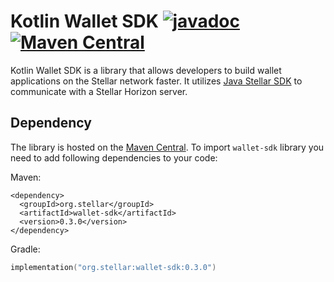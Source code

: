 # Kotlin Wallet SDK [![javadoc](https://javadoc.io/badge2/org.stellar/wallet-sdk/dokka.svg?logo=kotlin)](https://javadoc.io/doc/org.stellar/wallet-sdk) [![Maven Central](https://img.shields.io/maven-central/v/org.stellar/wallet-sdk?color=success&logo=apache-maven)](https://search.maven.org/artifact/org.stellar/wallet-sdk)

Kotlin Wallet SDK is a library that allows developers to build wallet applications on the Stellar network faster. It
utilizes [Java Stellar SDK](https://github.com/stellar/java-stellar-sdk) to communicate with a Stellar Horizon server.

## Dependency
The library is hosted on the [Maven Central](https://search.maven.org/artifact/org.stellar/wallet-sdk).
To import `wallet-sdk` library you need to add following dependencies to your code:  

Maven:
```pom
<dependency>
  <groupId>org.stellar</groupId>
  <artifactId>wallet-sdk</artifactId>
  <version>0.3.0</version>
</dependency>
```

Gradle:
```kotlin
implementation("org.stellar:wallet-sdk:0.3.0")
```
